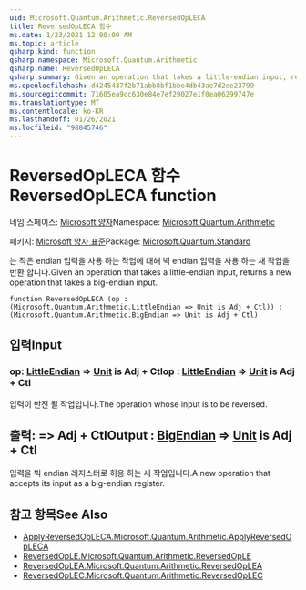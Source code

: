 ```yaml
---
uid: Microsoft.Quantum.Arithmetic.ReversedOpLECA
title: ReversedOpLECA 함수
ms.date: 1/23/2021 12:00:00 AM
ms.topic: article
qsharp.kind: function
qsharp.namespace: Microsoft.Quantum.Arithmetic
qsharp.name: ReversedOpLECA
qsharp.summary: Given an operation that takes a little-endian input, returns a new operation that takes a big-endian input.
ms.openlocfilehash: d4245437f2b71abb8bf1bbe4db43ae7d2ee23799
ms.sourcegitcommit: 71605ea9cc630e84e7ef29027e1f0ea06299747e
ms.translationtype: MT
ms.contentlocale: ko-KR
ms.lasthandoff: 01/26/2021
ms.locfileid: "98845746"
---
```

# <a name="reversedopleca-function"></a><span data-ttu-id="2f306-102">ReversedOpLECA 함수</span><span class="sxs-lookup"><span data-stu-id="2f306-102">ReversedOpLECA function</span></span>

<span data-ttu-id="2f306-103">네임 스페이스: [Microsoft 양자](xref:Microsoft.Quantum.Arithmetic)</span><span class="sxs-lookup"><span data-stu-id="2f306-103">Namespace: [Microsoft.Quantum.Arithmetic](xref:Microsoft.Quantum.Arithmetic)</span></span>

<span data-ttu-id="2f306-104">패키지: [Microsoft 양자 표준](https://nuget.org/packages/Microsoft.Quantum.Standard)</span><span class="sxs-lookup"><span data-stu-id="2f306-104">Package: [Microsoft.Quantum.Standard](https://nuget.org/packages/Microsoft.Quantum.Standard)</span></span>


<span data-ttu-id="2f306-105">는 작은 endian 입력을 사용 하는 작업에 대해 빅 endian 입력을 사용 하는 새 작업을 반환 합니다.</span><span class="sxs-lookup"><span data-stu-id="2f306-105">Given an operation that takes a little-endian input, returns a new operation that takes a big-endian input.</span></span>

```qsharp
function ReversedOpLECA (op : (Microsoft.Quantum.Arithmetic.LittleEndian => Unit is Adj + Ctl)) : (Microsoft.Quantum.Arithmetic.BigEndian => Unit is Adj + Ctl)
```


## <a name="input"></a><span data-ttu-id="2f306-106">입력</span><span class="sxs-lookup"><span data-stu-id="2f306-106">Input</span></span>

### <a name="op--littleendian--unit--is-adj--ctl"></a><span data-ttu-id="2f306-107">op: [LittleEndian](xref:Microsoft.Quantum.Arithmetic.LittleEndian) => [Unit](xref:microsoft.quantum.lang-ref.unit)  is Adj + Ctl</span><span class="sxs-lookup"><span data-stu-id="2f306-107">op : [LittleEndian](xref:Microsoft.Quantum.Arithmetic.LittleEndian) => [Unit](xref:microsoft.quantum.lang-ref.unit)  is Adj + Ctl</span></span>

<span data-ttu-id="2f306-108">입력이 반전 될 작업입니다.</span><span class="sxs-lookup"><span data-stu-id="2f306-108">The operation whose input is to be reversed.</span></span>



## <a name="output--bigendian--unit--is-adj--ctl"></a><span data-ttu-id="2f306-109">출력: [](xref:Microsoft.Quantum.Arithmetic.BigEndian) => [](xref:microsoft.quantum.lang-ref.unit) Adj + Ctl</span><span class="sxs-lookup"><span data-stu-id="2f306-109">Output : [BigEndian](xref:Microsoft.Quantum.Arithmetic.BigEndian) => [Unit](xref:microsoft.quantum.lang-ref.unit)  is Adj + Ctl</span></span>

<span data-ttu-id="2f306-110">입력을 빅 endian 레지스터로 허용 하는 새 작업입니다.</span><span class="sxs-lookup"><span data-stu-id="2f306-110">A new operation that accepts its input as a big-endian register.</span></span>

## <a name="see-also"></a><span data-ttu-id="2f306-111">참고 항목</span><span class="sxs-lookup"><span data-stu-id="2f306-111">See Also</span></span>

- [<span data-ttu-id="2f306-112">ApplyReversedOpLECA.</span><span class="sxs-lookup"><span data-stu-id="2f306-112">Microsoft.Quantum.Arithmetic.ApplyReversedOpLECA</span></span>](xref:Microsoft.Quantum.Arithmetic.ApplyReversedOpLECA)
- [<span data-ttu-id="2f306-113">ReversedOpLE.</span><span class="sxs-lookup"><span data-stu-id="2f306-113">Microsoft.Quantum.Arithmetic.ReversedOpLE</span></span>](xref:Microsoft.Quantum.Arithmetic.ReversedOpLE)
- [<span data-ttu-id="2f306-114">ReversedOpLEA.</span><span class="sxs-lookup"><span data-stu-id="2f306-114">Microsoft.Quantum.Arithmetic.ReversedOpLEA</span></span>](xref:Microsoft.Quantum.Arithmetic.ReversedOpLEA)
- [<span data-ttu-id="2f306-115">ReversedOpLEC.</span><span class="sxs-lookup"><span data-stu-id="2f306-115">Microsoft.Quantum.Arithmetic.ReversedOpLEC</span></span>](xref:Microsoft.Quantum.Arithmetic.ReversedOpLEC)